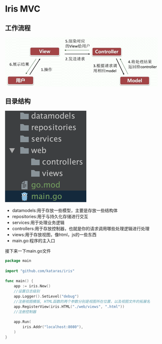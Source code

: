 # Iris MVC

## 工作流程

![](../../.gitbook/assets/image%20%289%29.png)

## 目录结构

![](../../.gitbook/assets/image%20%288%29.png)

* datamodels:用于存放一些模型，主要是存放一些结构体
* repositories:用于与持久化存储进行交互
* services:用于处理业务逻辑
* controllers:用于存放控制器，也就是你的请求调用哪些处理逻辑进行处理
* views:用于存放视图，像html，js的一些东西
* main.go:程序的主入口

接下来一下main.go文件

```go
package main

import "github.com/kataras/iris"

func main() {
	app := iris.New()
	//设置日志级别
	app.Logger().SetLevel("debug")
	//注册视图模版, HTML函数的两个参数分别是视图所在位置，以及视图文件的拓展名
	app.RegisterView(iris.HTML("./web/views", ".html"))
	//注册控制器
	
	app.Run(
		iris.Addr("localhost:8080"), 
	)
}
```

